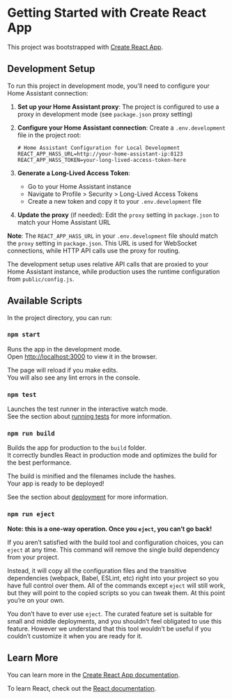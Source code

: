 # Getting Started with Create React App

This project was bootstrapped with [Create React App](https://github.com/facebook/create-react-app).

## Development Setup

To run this project in development mode, you'll need to configure your Home Assistant connection:

1. **Set up your Home Assistant proxy**: The project is configured to use a proxy in development mode (see `package.json` proxy setting)

2. **Configure your Home Assistant connection**: Create a `.env.development` file in the project root:
   ```
   # Home Assistant Configuration for Local Development
   REACT_APP_HASS_URL=http://your-home-assistant-ip:8123
   REACT_APP_HASS_TOKEN=your-long-lived-access-token-here
   ```

3. **Generate a Long-Lived Access Token**:
   - Go to your Home Assistant instance
   - Navigate to Profile > Security > Long-Lived Access Tokens
   - Create a new token and copy it to your `.env.development` file

4. **Update the proxy** (if needed): Edit the `proxy` setting in `package.json` to match your Home Assistant URL

**Note**: The `REACT_APP_HASS_URL` in your `.env.development` file should match the `proxy` setting in `package.json`. This URL is used for WebSocket connections, while HTTP API calls use the proxy for routing.

The development setup uses relative API calls that are proxied to your Home Assistant instance, while production uses the runtime configuration from `public/config.js`.

## Available Scripts

In the project directory, you can run:

### `npm start`

Runs the app in the development mode.\
Open [http://localhost:3000](http://localhost:3000) to view it in the browser.

The page will reload if you make edits.\
You will also see any lint errors in the console.

### `npm test`

Launches the test runner in the interactive watch mode.\
See the section about [running tests](https://facebook.github.io/create-react-app/docs/running-tests) for more information.

### `npm run build`

Builds the app for production to the `build` folder.\
It correctly bundles React in production mode and optimizes the build for the best performance.

The build is minified and the filenames include the hashes.\
Your app is ready to be deployed!

See the section about [deployment](https://facebook.github.io/create-react-app/docs/deployment) for more information.

### `npm run eject`

**Note: this is a one-way operation. Once you `eject`, you can’t go back!**

If you aren’t satisfied with the build tool and configuration choices, you can `eject` at any time. This command will remove the single build dependency from your project.

Instead, it will copy all the configuration files and the transitive dependencies (webpack, Babel, ESLint, etc) right into your project so you have full control over them. All of the commands except `eject` will still work, but they will point to the copied scripts so you can tweak them. At this point you’re on your own.

You don’t have to ever use `eject`. The curated feature set is suitable for small and middle deployments, and you shouldn’t feel obligated to use this feature. However we understand that this tool wouldn’t be useful if you couldn’t customize it when you are ready for it.

## Learn More

You can learn more in the [Create React App documentation](https://facebook.github.io/create-react-app/docs/getting-started).

To learn React, check out the [React documentation](https://reactjs.org/).

